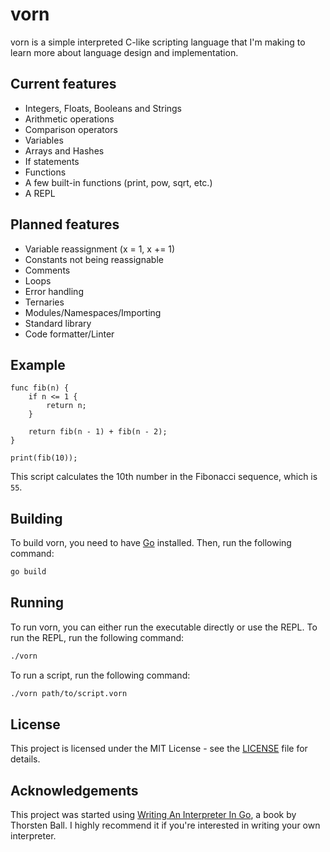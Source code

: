 # vorn

vorn is a simple interpreted C-like scripting language that I'm making to learn more about language design and implementation.

## Current features

* Integers, Floats, Booleans and Strings
* Arithmetic operations
* Comparison operators
* Variables
* Arrays and Hashes
* If statements
* Functions
* A few built-in functions (print, pow, sqrt, etc.)
* A REPL

## Planned features

* Variable reassignment (x = 1, x += 1)
* Constants not being reassignable
* Comments
* Loops
* Error handling
* Ternaries
* Modules/Namespaces/Importing
* Standard library
* Code formatter/Linter

## Example

```vorn
func fib(n) {
    if n <= 1 {
        return n;
    }

    return fib(n - 1) + fib(n - 2);
}

print(fib(10));
```

This script calculates the 10th number in the Fibonacci sequence, which is `55`.

## Building

To build vorn, you need to have [Go](https://golang.org/) installed. Then, run the following command:

```sh
go build
```

## Running

To run vorn, you can either run the executable directly or use the REPL. To run the REPL, run the following command:

```sh
./vorn
```

To run a script, run the following command:

```sh
./vorn path/to/script.vorn
```

## License

This project is licensed under the MIT License - see the [LICENSE](LICENSE) file for details.

## Acknowledgements

This project was started using [Writing An Interpreter In Go](https://interpreterbook.com/), a book by Thorsten Ball. I highly recommend it if you're interested in writing your own interpreter.
